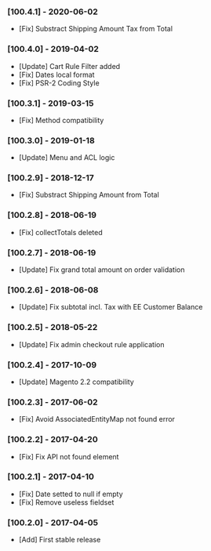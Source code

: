 ### [100.4.1] - 2020-06-02

  * [Fix] Substract Shipping Amount Tax from Total

### [100.4.0] - 2019-04-02

  * [Update] Cart Rule Filter added
  * [Fix] Dates local format
  * [Fix] PSR-2 Coding Style

### [100.3.1] - 2019-03-15

  * [Fix] Method compatibility

### [100.3.0] - 2019-01-18

  * [Update] Menu and ACL logic

### [100.2.9] - 2018-12-17

  * [Fix] Substract Shipping Amount from Total

### [100.2.8] - 2018-06-19

  * [Fix] collectTotals deleted

### [100.2.7] - 2018-06-19

  * [Update] Fix grand total amount on order validation

### [100.2.6] - 2018-06-08

  * [Update] Fix subtotal incl. Tax with EE Customer Balance

### [100.2.5] - 2018-05-22

  * [Update] Fix admin checkout rule application

### [100.2.4] - 2017-10-09

  * [Update] Magento 2.2 compatibility

### [100.2.3] - 2017-06-02

  * [Fix] Avoid AssociatedEntityMap not found error

### [100.2.2] - 2017-04-20

  * [Fix] Fix API not found element

### [100.2.1] - 2017-04-10

  * [Fix] Date setted to null if empty
  * [Fix] Remove useless fieldset

### [100.2.0] - 2017-04-05

  * [Add] First stable release